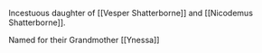 Incestuous daughter of [[Vesper Shatterborne]] and [[Nicodemus Shatterborne]].

Named for their Grandmother [[Ynessa]]

